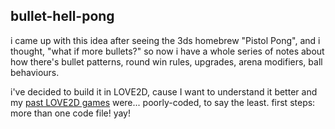 ## bullet-hell-pong
i came up with this idea after seeing the 3ds homebrew "Pistol Pong", and i thought, "what if more bullets?"
so now i have a whole series of notes about how there's bullet patterns, round win rules, upgrades, arena modifiers, ball behaviours.

i've decided to build it in LOVE2D, cause I want to understand it better and my [past LOVE2D games](https://github.com/cubee-cb/code-samples/tree/main/lua/drone-fight-love2d) were... poorly-coded, to say the least.
first steps: more than one code file! yay!
